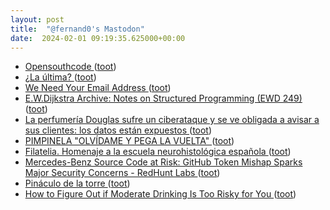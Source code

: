 ```yaml
---
layout: post
title:  "@fernand0's Mastodon"
date:  2024-02-01 09:19:35.625000+00:00
---
```

*  [Opensouthcode ](https://www.opensouthcode.org/conferences/opensouthcode2024/program/proposals/ne) ([toot](https://mastodon.social/@fernand0/111855480053706300))
*  [¿La última? ](https://avecesunafoto.wordpress.com/2024/01/31/la-ultima) ([toot](https://mastodon.social/@fernand0/111851750097527517))
*  [We Need Your Email Address ](https://www.404media.co/why-404-media-needs-your-email-address) ([toot](https://mastodon.social/@fernand0/111850533267208532))
*  [E.W.Dijkstra Archive: Notes on Structured Programming (EWD 249) ](https://www.cs.utexas.edu/users/EWD/transcriptions/EWD02xx/EWD249/EWD249.htm) ([toot](https://mastodon.social/@fernand0/111848185115564509))
*  [La perfumería Douglas sufre un ciberataque y se ve obligada a avisar a sus clientes: los datos están expuestos ](https://www.elconfidencial.com/empresas/2024-01-20/douglas-perfumeria-ciberataque-datos-clientes_3814871) ([toot](https://mastodon.social/@fernand0/111846289679985449))
*  [PIMPINELA "OLVÍDAME Y PEGA LA VUELTA" ](https://youtu.be/vqSHxsaDuto?feature=share) ([toot](https://mastodon.social/@fernand0/111846147995110826))
*  [Filatelia. Homenaje a la escuela neurohistológica española ](https://avecesunafoto.wordpress.com/2024/01/30/filatelia-homenaje-a-la-escuela-neurohistologica-espanola) ([toot](https://mastodon.social/@fernand0/111846039611815212))
*  [Mercedes-Benz Source Code at Risk: GitHub Token Mishap Sparks Major Security Concerns - RedHunt Labs ](https://redhuntlabs.com/blog/mercedes-benz-source-code-at-risk-github-token-mishap-sparks-major-security-concerns) ([toot](https://mastodon.social/@fernand0/111846012029240295))
*  [Pináculo de la torre ](https://www.flickr.com/photos/fernand0/53477895964) ([toot](https://mastodon.social/@fernand0/111844578633789718))
*  [How to Figure Out if Moderate Drinking Is Too Risky for You ](https://www.scientificamerican.com/article/how-to-figure-out-if-moderate-drinking-is-too-risky-for-you) ([toot](https://mastodon.social/@fernand0/111844149990021007))
